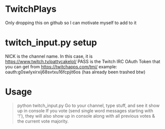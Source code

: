 # TwitchPlays
Only dropping this on github so I can motivate myself to add to it

# twitch_input.py setup
NICK is the channel name. In this case, it is https://www.twitch.tv/pattycakelol/
PASS is the Twitch IRC OAuth Token that you can get from https://twitchapps.com/tmi/
example: oauth:g0swlyxirxij68svtxu16fcpjit6os (has already been trashed btw)

# Usage
>python twitch_input.py
Go to your channel, type stuff, and see it show up in console
If you vote (send single word messages starting with '!'), they will also show up in console along with all previous votes & the current vote majority.
